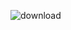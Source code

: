 
![download](https://github.com/ISTE-HIT/Group-C/assets/161105520/70a5e336-ad25-4667-998d-87a270338316)
